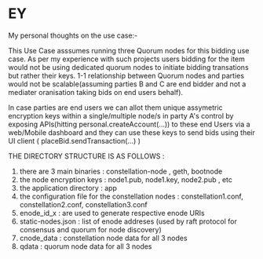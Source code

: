 # EY
My personal thoughts on the use case:-

This Use Case asssumes running three Quorum nodes for this bidding use case. As per my experience with such projects users bidding for the item would not be using dedicated quorum nodes to initiate bidding transations but rather their keys. 1-1 relationship between Quorum nodes and parties would not be scalable(assuming parties B and C are end bidder and not a mediater oranisation taking bids on end users behalf). 

In case parties are end users we can allot them unique assymetric encryption keys within a single/multiple node/s in party A's control by exposing APIs(hitting personal.createAccount(...)) to these end Users via a web/Mobile dashboard and they can use these keys to send bids using their UI client ( placeBid.sendTransaction(...) )

THE DIRECTORY STRUCTURE IS AS FOLLOWS :



1. there are 3 main binaries : constellation-node , geth, bootnode
2. the node encryption keys : node1.pub, node1.key, node2.pub , etc
3. the application directory : app
4. the configuration file for the constellation nodes : constellation1.conf, constellation2.conf, constellation3.conf
5. enode_id_x : are used to generate respective enode URIs
6. static-nodes.json : list of enode addreses (used by raft protocol for consensus and quorum for node discovery) 
7. cnode_data : constellation node data for all 3 nodes 
8. qdata : quorum node data for all 3 nodes

